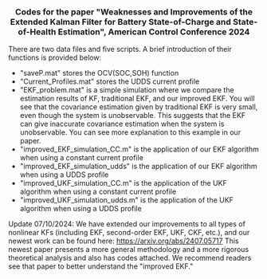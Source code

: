 <h3 style="text-align: center;">Codes for the paper "Weaknesses and Improvements of the Extended Kalman Filter for Battery State-of-Charge and State-of-Health Estimation", American Control Conference 2024</h3>
  
There are two data files and five scripts. A brief introduction of their functions is provided below:
* "saveP.mat" stores the OCV(SOC,SOH) function
* "Current_Profiles.mat" stores the UDDS current profile 
* "EKF_problem.mat" is a simple simulation where we compare the estimation results of KF, traditional EKF, and our improved EKF. You will see that the covariance estimation
 given by traditional EKF is very small, even though the system is unobservable. This suggests that the EKF can give inaccurate covariance estimation when the system is unobservable.
You can see more explanation to this example in our paper.
* "improved_EKF_simulation_CC.m" is the application of our EKF algorithm when using a constant current profile
* "improved_EKF_simulation_udds" is the application of our EKF algorithm when using a UDDS profile
* "improved_UKF_simulation_CC.m" is the application of the UKF algorithm when using a constant current profile
* "improved_UKF_simulation_udds.m" is the application of the UKF algorithm when using a UDDS profile

Update 07/10/2024:
We have extended our improvements to all types of nonlinear KFs (including EKF, second-order EKF, UKF, CKF, etc.), and our newest work can be found here: https://arxiv.org/abs/2407.05717
This newest paper presents a more general methodology and a more rigorous theoretical analysis and also has codes attached. We recommend readers see that paper to better understand the "improved EKF."
